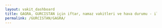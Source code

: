 ```yaml
---
layout: vakit_dashboard
title: GAGRA, GURCISTAN için iftar, namaz vakitleri ve hava durumu - ilçe/eyalet seç
permalink: /GURCISTAN/GAGRA/
---
```


<script type="text/javascript">
  var GLOBAL_COUNTRY = 'GURCISTAN';
  var GLOBAL_CITY = 'GAGRA';
  var GLOBAL_STATE = '';
  var lat = 72;
  var lon = 21;
</script>
